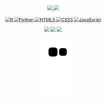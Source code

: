 <!-- Site para pegar os badges -->
<!-- https://github.com/alexandresanlim/Badges4-README.md-Profile -->


<div align="center">
  <a href="https://github.com/anaccbecker">
  <img height="180em" src="https://github-readme-stats.vercel.app/api?username=anaccbecker&show_icons=true&theme=dracula&include_all_commits=true&count_private=true"/>
  <img height="180em" src="https://github-readme-stats.vercel.app/api/top-langs/?username=anaccbecker&layout=compact&langs_count=7&theme=dracula"/>
</div>
<div style="display: inline_block" align="center"><br>
   <img align="center" alt="R" height="25"  src="https://img.shields.io/badge/R-276DC3?style=for-the-badge&logo=r&logoColor=white">
   <img align="center" alt="Python" height="25"  src="https://img.shields.io/badge/Python-FFD43B?style=for-the-badge&logo=python&logoColor=blue">
   <img align="center" alt="HTML5" height="25"  src="https://img.shields.io/badge/HTML5-E34F26?style=for-the-badge&logo=html5&logoColor=white">
   <img align="center" alt="CSS3" height="25"  src="https://img.shields.io/badge/CSS3-1572B6?style=for-the-badge&logo=css3&logoColor=white">
   <img align="center" alt="JavaScript" height="25"  src="https://img.shields.io/badge/JavaScript-323330?style=for-the-badge&logo=javascript&logoColor=F7DF1E">
</div>

 
<div align="center"> 
  
  <a href="https://www.linkedin.com/in/anaccbecker/" target="_blank"><img src="https://img.shields.io/badge/LinkedIn-0077B5?style=for-the-badge&logo=linkedin&logoColor=white" target="_blank"></a>
 <a href = "mailto:ana.becker.accb@gmail.com"><img src="https://img.shields.io/badge/Gmail-D14836?style=for-the-badge&logo=gmail&logoColor=white" target="_blank"></a>
  <a href = "https://api.whatsapp.com/send?phone=41992155100&text=Digite%20aqui%20sua%20mensagem"><img src="https://img.shields.io/badge/WhatsApp-25D366?style=for-the-badge&logo=whatsapp&logoColor=white" target="_blank"></a>
  
   ![Snake animation](https://github.com/rafaballerini/rafaballerini/blob/output/github-contribution-grid-snake.svg)
   
 
</div>
